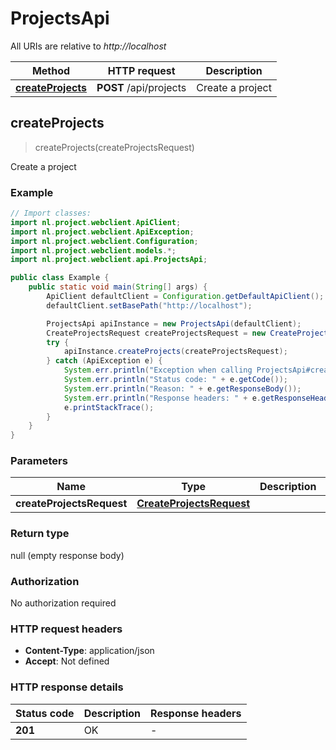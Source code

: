 # ProjectsApi

All URIs are relative to *http://localhost*

| Method | HTTP request | Description |
|------------- | ------------- | -------------|
| [**createProjects**](ProjectsApi.md#createProjects) | **POST** /api/projects | Create a project |



## createProjects

> createProjects(createProjectsRequest)

Create a project

### Example

```java
// Import classes:
import nl.project.webclient.ApiClient;
import nl.project.webclient.ApiException;
import nl.project.webclient.Configuration;
import nl.project.webclient.models.*;
import nl.project.webclient.api.ProjectsApi;

public class Example {
    public static void main(String[] args) {
        ApiClient defaultClient = Configuration.getDefaultApiClient();
        defaultClient.setBasePath("http://localhost");

        ProjectsApi apiInstance = new ProjectsApi(defaultClient);
        CreateProjectsRequest createProjectsRequest = new CreateProjectsRequest(); // CreateProjectsRequest | 
        try {
            apiInstance.createProjects(createProjectsRequest);
        } catch (ApiException e) {
            System.err.println("Exception when calling ProjectsApi#createProjects");
            System.err.println("Status code: " + e.getCode());
            System.err.println("Reason: " + e.getResponseBody());
            System.err.println("Response headers: " + e.getResponseHeaders());
            e.printStackTrace();
        }
    }
}
```

### Parameters


| Name | Type | Description  | Notes |
|------------- | ------------- | ------------- | -------------|
| **createProjectsRequest** | [**CreateProjectsRequest**](CreateProjectsRequest.md)|  | |

### Return type

null (empty response body)

### Authorization

No authorization required

### HTTP request headers

- **Content-Type**: application/json
- **Accept**: Not defined


### HTTP response details
| Status code | Description | Response headers |
|-------------|-------------|------------------|
| **201** | OK |  -  |

